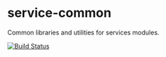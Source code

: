 # service-common 
Common libraries and utilities for services modules.

[![Build Status](https://travis-ci.org/nmdp-bioinformatics/service-common.svg?branch=master)](https://travis-ci.org/nmdp-bioinformatics/service-common)
